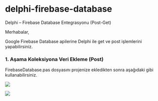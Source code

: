 # delphi-firebase-database
Delphi – Firebase Database Entegrasyonu (Post-Get)

Merhabalar,

Google Firebase Database apilerine Delphi ile get ve post işlemlerini yapabilirsiniz.


### 1. Aşama Koleksiyona Veri Ekleme (Post)

FirebaseDatabase.pas dosyasını projenize ekledikten sonra aşağıdaki gibi kullanabilirsiniz.

![](https://raw.githubusercontent.com/yhackup/delphi-firebase-database/master/post-example.jpg)


![](https://raw.githubusercontent.com/yhackup/delphi-firebase-database/master/post-debug.jpg)

